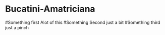 Bucatini-Amatriciana
====================

#Something first
Alot of this
#Something Second
just a bit
#Something third
just a pinch